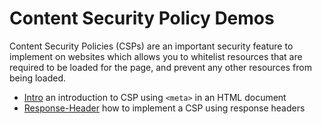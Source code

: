 # Content Security Policy Demos

Content Security Policies (CSPs) are an important security feature to implement on websites which allows you to whitelist resources that are required to be loaded for the page, and prevent any other resources from being loaded.

* [Intro](/intro) an introduction to CSP using `<meta>` in an HTML document
* [Response-Header](/response-header) how to implement a CSP using response headers
